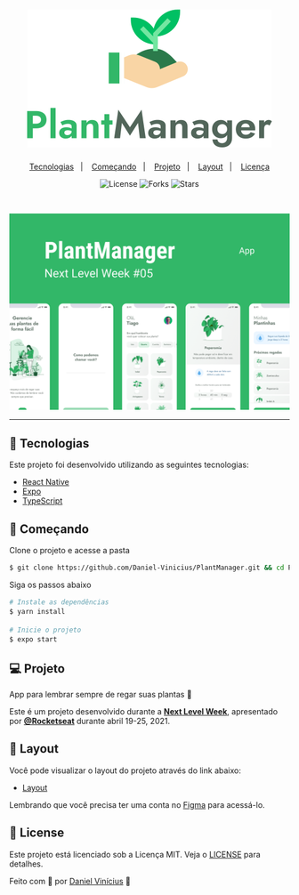 <h1 align="center">
    <img alt="PlantManager" title="PlantManager" src=".github/logo.svg" />
</h1>

<p align="center">
  <a href="#-tecnologias">Tecnologias</a>&nbsp;&nbsp;&nbsp;|&nbsp;&nbsp;&nbsp;
  <a href="#-começando">Começando</a>&nbsp;&nbsp;&nbsp;|&nbsp;&nbsp;&nbsp;
  <a href="#-projeto">Projeto</a>&nbsp;&nbsp;&nbsp;|&nbsp;&nbsp;&nbsp;
  <a href="#-layout">Layout</a>&nbsp;&nbsp;&nbsp;|&nbsp;&nbsp;&nbsp;
  <a href="#-license">Licença</a>
</p>

<p align="center">
  <img  src="https://img.shields.io/static/v1?label=license&message=MIT&color=FFFFFF&labelColor=32B768" alt="License">
  
  <img src="https://img.shields.io/github/forks/Daniel-Vinicius/PlantManager?label=forks&message=MIT&color=FFFFFF&labelColor=32B768" alt="Forks">

  <img src="https://img.shields.io/github/stars/Daniel-Vinicius/PlantManager?label=stars&message=MIT&color=FFFFFF&labelColor=32B768" alt="Stars">
</p>

<br>

<p align="center">
  <img alt="Moveit" src=".github/plantmanager-preview.png">
</p>

---

## 🧪 Tecnologias

Este projeto foi desenvolvido utilizando as seguintes tecnologias:

- [React Native](https://reactnative.dev/)
- [Expo](https://expo.io/)
- [TypeScript](https://www.typescriptlang.org/)

## 🚀 Começando

Clone o projeto e acesse a pasta

```bash
$ git clone https://github.com/Daniel-Vinicius/PlantManager.git && cd PlantManager
```

Siga os passos abaixo

```bash
# Instale as dependências
$ yarn install

# Inicie o projeto
$ expo start
```

## 💻 Projeto

App para lembrar sempre de regar suas plantas 🌱

Este é um projeto desenvolvido durante a **[Next Level Week](https://nextlevelweek.com/)**, apresentado por **[@Rocketseat](https://github.com/Rocketseat)** durante abril 19-25, 2021.

## 🔖 Layout

Você pode visualizar o layout do projeto através do link abaixo:

- [Layout](https://www.figma.com/file/IhQRtrOZdu3TrvkPYREzOy/PlantManager)

Lembrando que você precisa ter uma conta no [Figma](http://figma.com/) para acessá-lo.

## 📝 License

Este projeto está licenciado sob a Licença MIT. Veja o [LICENSE](LICENSE) para detalhes.

Feito com 💜 por [Daniel Vinícius](https://github.com/Daniel-Vinicius) 👋
